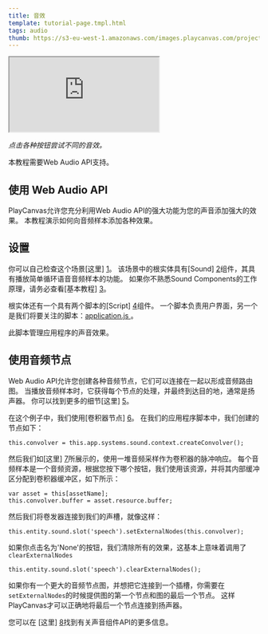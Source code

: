 ```yaml
---
title: 音效
template: tutorial-page.tmpl.html
tags: audio
thumb: https://s3-eu-west-1.amazonaws.com/images.playcanvas.com/projects/12/406047/G0ZA35-image-75.jpg
---
```


<iframe src="https://playcanv.as/p/1nS6AnC9/" ></iframe>

*点击各种按钮尝试不同的音效。*

<div class="alert alert-info">本教程需要Web Audio API支持。</div>

## 使用 Web Audio API

PlayCanvas允许您充分利用Web Audio API的强大功能为您的声音添加强大的效果。 本教程演示如何向音频样本添加各种效果。

## 设置

你可以自己检查这个场景[这里] [1]。 该场景中的根实体具有[Sound] [2]组件，其具有播放简单循环语音音频样本的功能。 如果你不熟悉Sound Components的工作原理，请务必查看[基本教程] [3]。

根实体还有一个具有两个脚本的[Script] [4]组件。 一个脚本负责用户界面，另一个是我们将要关注的脚本：<a href="https://playcanvas.com/editor/asset/4472751" target="_blank">application.js </a>。

此脚本管理应用程序的声音效果。

## 使用音频节点

Web Audio API允许您创建各种音频节点，它们可以连接在一起以形成音频路由图。 当播放音频样本时，它获得每个节点的处理，并最终到达目的地，通常是扬声器。 你可以找到更多的细节[这里] [5]。

在这个例子中，我们使用[卷积器节点] [6]。 在我们的应用程序脚本中，我们创建的节点如下：

~~~javascript~~~
this.convolver = this.app.systems.sound.context.createConvolver();
~~~

然后我们如[这里] [7]所展示的，使用一堆音频采样作为卷积器的脉冲响应。 每个音频样本是一个音频资源，根据您按下哪个按钮，我们使用该资源，并将其内部缓冲区分配到卷积器缓冲区，如下所示：

~~~javascript~~~
var asset = this[assetName];
this.convolver.buffer = asset.resource.buffer;
~~~

然后我们将卷发器连接到我们的声槽，就像这样：

~~~javascript~~~
this.entity.sound.slot('speech').setExternalNodes(this.convolver);
~~~

如果你点击名为'None'的按钮，我们清除所有的效果，这基本上意味着调用了```clearExternalNodes```

~~~javascript~~~
this.entity.sound.slot('speech').clearExternalNodes();
~~~

如果你有一个更大的音频节点图，并想把它连接到一个插槽，你需要在```setExternalNodes```的时候提供图的第一个节点和图的最后一个节点。 这样PlayCanvas才可以正确地将最后一个节点连接到扬声器。

您可以在 [这里] [8]找到有关声音组件API的更多信息。

[1]: https://playcanvas.com/editor/scene/440346
[2]: /user-manual/packs/components/sound
[3]: /tutorials/beginner/basic-audio
[4]: /user-manual/packs/components/script
[5]: https://developer.mozilla.org/en-US/docs/Web/API/Web_Audio_API
[6]: https://developer.mozilla.org/en-US/docs/Web/API/ConvolverNode
[7]: https://developer.mozilla.org/en-US/docs/Web/API/ConvolverNode/buffer
[8]: /api/pc.Sound.html

